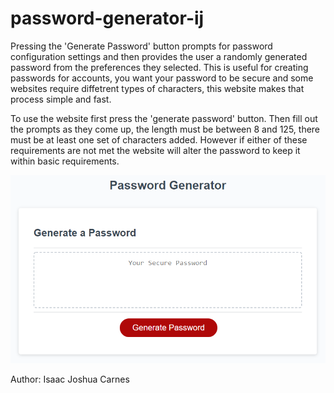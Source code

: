 # password-generator-ij
Pressing the 'Generate Password' button prompts for password configuration settings and then provides the user a randomly generated password from the preferences they selected.
This is useful for creating passwords for accounts, you want your password to be secure and some websites require diffetrent types of characters, this website makes that process simple and fast.

To use the website first press the 'generate password' button. Then fill out the prompts as they come up, the length must be between 8 and 125, there must be at least one set of characters added. However if either of these requirements are not met the website will alter the password to keep it within basic requirements.

![Alt text](Develop\Images\03-javascript-homework-demo.png "Website Screenshot")

Author: Isaac Joshua Carnes
